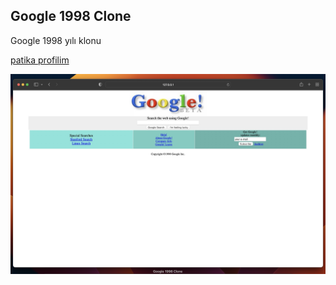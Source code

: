 ## Google 1998 Clone

Google 1998 yılı klonu

[patika profilim](https://app.patika.dev/elbaley)

![Odev](./assets/proje-onizleme.jpeg)

